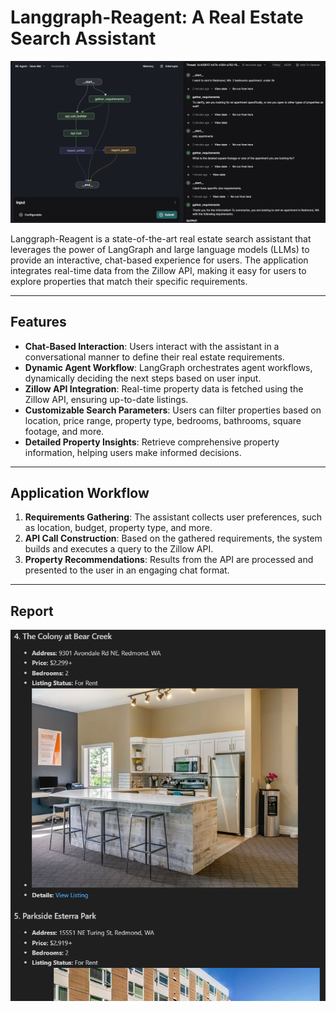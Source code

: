 # Langgraph-Reagent: A Real Estate Search Assistant

![Workflow](https://github.com/dcflorencio/langgraph-reagent/blob/main/static/agent_ui_2.png)


Langgraph-Reagent is a state-of-the-art real estate search assistant that leverages the power of LangGraph and large language models (LLMs) to provide an interactive, chat-based experience for users. The application integrates real-time data from the Zillow API, making it easy for users to explore properties that match their specific requirements.

---

## Features

- **Chat-Based Interaction**: Users interact with the assistant in a conversational manner to define their real estate requirements.
- **Dynamic Agent Workflow**: LangGraph orchestrates agent workflows, dynamically deciding the next steps based on user input.
- **Zillow API Integration**: Real-time property data is fetched using the Zillow API, ensuring up-to-date listings.
- **Customizable Search Parameters**: Users can filter properties based on location, price range, property type, bedrooms, bathrooms, square footage, and more.
- **Detailed Property Insights**: Retrieve comprehensive property information, helping users make informed decisions.

---

## Application Workflow

1. **Requirements Gathering**: The assistant collects user preferences, such as location, budget, property type, and more.
2. **API Call Construction**: Based on the gathered requirements, the system builds and executes a query to the Zillow API.
3. **Property Recommendations**: Results from the API are processed and presented to the user in an engaging chat format.

---

## Report

![Workflow](https://github.com/dcflorencio/langgraph-reagent/blob/main/static/report.png)